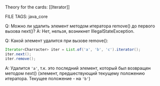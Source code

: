 
Theory for the cards: [[Iterator]]

FILE TAGS: java_core

Q: Можно ли удалить элемент методом итератора remove() до первого вызова next()?
A: Нет, нельзя, возникнет IllegalStateException.
<!--ID: 1756809589783-->


Q: Какой элемент удалится при вызове remove():
```java
Iterator<Charracter> iter = List.of('a', 'b', 'c').iterator();
iter.next();
iter.remove();
```
A: Удалится `'a'`, т.к. это последний элемент, который был возвращен методом next() (элемент, предшествующий текущему положению итератора. Текущее положение - на `'b'`)
<!--ID: 1756809589791-->



